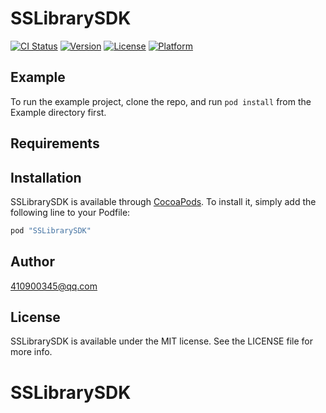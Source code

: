 # SSLibrarySDK

[![CI Status](http://img.shields.io/travis/jiuhao-yangshuo/SSLibrarySDK.svg?style=flat)](https://travis-ci.org/jiuhao-yangshuo/SSLibrarySDK)
[![Version](https://img.shields.io/cocoapods/v/SSLibrarySDK.svg?style=flat)](http://cocoapods.org/pods/SSLibrarySDK)
[![License](https://img.shields.io/cocoapods/l/SSLibrarySDK.svg?style=flat)](http://cocoapods.org/pods/SSLibrarySDK)
[![Platform](https://img.shields.io/cocoapods/p/SSLibrarySDK.svg?style=flat)](http://cocoapods.org/pods/SSLibrarySDK)

## Example

To run the example project, clone the repo, and run `pod install` from the Example directory first.

## Requirements

## Installation

SSLibrarySDK is available through [CocoaPods](http://cocoapods.org). To install
it, simply add the following line to your Podfile:

```ruby
pod "SSLibrarySDK"
```

## Author

410900345@qq.com

## License

SSLibrarySDK is available under the MIT license. See the LICENSE file for more info.
# SSLibrarySDK
